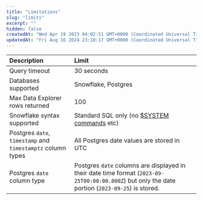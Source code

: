 ```yaml
---
title: "Limitations"
slug: "limits"
excerpt: ""
hidden: false
createdAt: "Wed Apr 19 2023 04:02:51 GMT+0000 (Coordinated Universal Time)"
updatedAt: "Fri Aug 16 2024 23:10:17 GMT+0000 (Coordinated Universal Time)"
---
```

| Description                                                 | Limit                                                                                                                                            |
| :---------------------------------------------------------- | :----------------------------------------------------------------------------------------------------------------------------------------------- |
| Query timeout                                               | 30 seconds                                                                                                                                       |
| Databases supported                                         | Snowflake, Postgres                                                                                                                              |
| Max Data Explorer rows returned                             | 100                                                                                                                                              |
| Snowflake syntax supported                                  | Standard SQL only (no [$SYSTEM commands](https://docs.snowflake.com/en/sql-reference/functions/system_wait) etc)                                 |
| Postgres `date`, `timestamp` and `timestamptz` column types | All Postgres date values are stored in UTC                                                                                                       |
| Postgres `date` column type                                 | Postgres `date` columns are displayed in their date time format (`2023-09-25T00:00:00.000Z`) but only the date portion (`2023-09-25`) is stored. |
